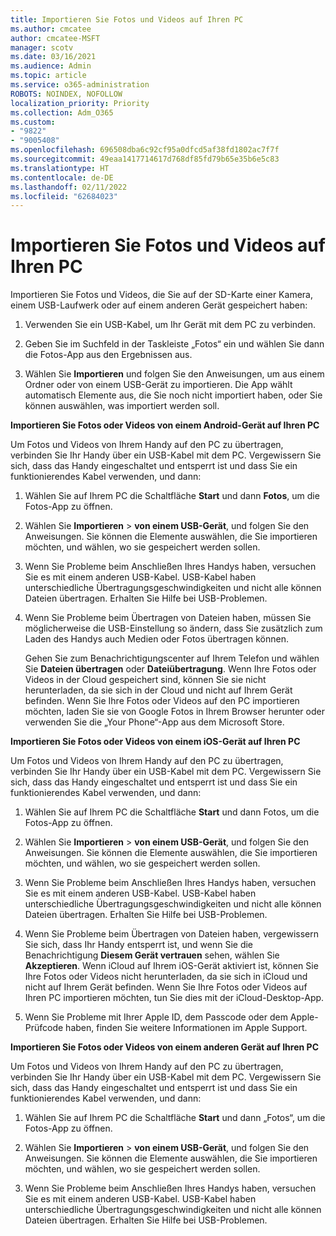 ```yaml
---
title: Importieren Sie Fotos und Videos auf Ihren PC
ms.author: cmcatee
author: cmcatee-MSFT
manager: scotv
ms.date: 03/16/2021
ms.audience: Admin
ms.topic: article
ms.service: o365-administration
ROBOTS: NOINDEX, NOFOLLOW
localization_priority: Priority
ms.collection: Adm_O365
ms.custom:
- "9822"
- "9005408"
ms.openlocfilehash: 696508dba6c92cf95a0dfcd5af38fd1802ac7f7f
ms.sourcegitcommit: 49eaa1417714617d768df85fd79b65e35b6e5c83
ms.translationtype: HT
ms.contentlocale: de-DE
ms.lasthandoff: 02/11/2022
ms.locfileid: "62684023"
---
```

# <a name="import-photos-and-videos-to-your-pc"></a>Importieren Sie Fotos und Videos auf Ihren PC

Importieren Sie Fotos und Videos, die Sie auf der SD-Karte einer Kamera, einem USB-Laufwerk oder auf einem anderen Gerät gespeichert haben:

1. Verwenden Sie ein USB-Kabel, um Ihr Gerät mit dem PC zu verbinden.

1. Geben Sie im Suchfeld in der Taskleiste „Fotos“ ein und wählen Sie dann die Fotos-App aus den Ergebnissen aus.

1. Wählen Sie **Importieren** und folgen Sie den Anweisungen, um aus einem Ordner oder von einem USB-Gerät zu importieren. Die App wählt automatisch Elemente aus, die Sie noch nicht importiert haben, oder Sie können auswählen, was importiert werden soll.

**Importieren Sie Fotos oder Videos von einem Android-Gerät auf Ihren PC**

Um Fotos und Videos von Ihrem Handy auf den PC zu übertragen, verbinden Sie Ihr Handy über ein USB-Kabel mit dem PC. Vergewissern Sie sich, dass das Handy eingeschaltet und entsperrt ist und dass Sie ein funktionierendes Kabel verwenden, und dann:

1. Wählen Sie auf Ihrem PC die Schaltfläche **Start** und dann **Fotos**, um die Fotos-App zu öffnen.

1. Wählen Sie **Importieren** > **von einem USB-Gerät**, und folgen Sie den Anweisungen. Sie können die Elemente auswählen, die Sie importieren möchten, und wählen, wo sie gespeichert werden sollen.

1. Wenn Sie Probleme beim Anschließen Ihres Handys haben, versuchen Sie es mit einem anderen USB-Kabel. USB-Kabel haben unterschiedliche Übertragungsgeschwindigkeiten und nicht alle können Dateien übertragen. Erhalten Sie Hilfe bei USB-Problemen.

1. Wenn Sie Probleme beim Übertragen von Dateien haben, müssen Sie möglicherweise die USB-Einstellung so ändern, dass Sie zusätzlich zum Laden des Handys auch Medien oder Fotos übertragen können. 

    Gehen Sie zum Benachrichtigungscenter auf Ihrem Telefon und wählen Sie **Dateien übertragen** oder **Dateiübertragung**. Wenn Ihre Fotos oder Videos in der Cloud gespeichert sind, können Sie sie nicht herunterladen, da sie sich in der Cloud und nicht auf Ihrem Gerät befinden. Wenn Sie Ihre Fotos oder Videos auf den PC importieren möchten, laden Sie sie von Google Fotos in Ihrem Browser herunter oder verwenden Sie die „Your Phone“-App aus dem Microsoft Store.

**Importieren Sie Fotos oder Videos von einem iOS-Gerät auf Ihren PC**

Um Fotos und Videos von Ihrem Handy auf den PC zu übertragen, verbinden Sie Ihr Handy über ein USB-Kabel mit dem PC. Vergewissern Sie sich, dass das Handy eingeschaltet und entsperrt ist und dass Sie ein funktionierendes Kabel verwenden, und dann:

1. Wählen Sie auf Ihrem PC die Schaltfläche **Start** und dann Fotos, um die Fotos-App zu öffnen.

1. Wählen Sie **Importieren** > **von einem USB-Gerät**, und folgen Sie den Anweisungen. Sie können die Elemente auswählen, die Sie importieren möchten, und wählen, wo sie gespeichert werden sollen.

1. Wenn Sie Probleme beim Anschließen Ihres Handys haben, versuchen Sie es mit einem anderen USB-Kabel. USB-Kabel haben unterschiedliche Übertragungsgeschwindigkeiten und nicht alle können Dateien übertragen. Erhalten Sie Hilfe bei USB-Problemen.

1. Wenn Sie Probleme beim Übertragen von Dateien haben, vergewissern Sie sich, dass Ihr Handy entsperrt ist, und wenn Sie die Benachrichtigung **Diesem Gerät vertrauen** sehen, wählen Sie **Akzeptieren**. Wenn iCloud auf Ihrem iOS-Gerät aktiviert ist, können Sie Ihre Fotos oder Videos nicht herunterladen, da sie sich in iCloud und nicht auf Ihrem Gerät befinden. Wenn Sie Ihre Fotos oder Videos auf Ihren PC importieren möchten, tun Sie dies mit der iCloud-Desktop-App.

1. Wenn Sie Probleme mit Ihrer Apple ID, dem Passcode oder dem Apple-Prüfcode haben, finden Sie weitere Informationen im Apple Support.

**Importieren Sie Fotos oder Videos von einem anderen Gerät auf Ihren PC**

Um Fotos und Videos von Ihrem Handy auf den PC zu übertragen, verbinden Sie Ihr Handy über ein USB-Kabel mit dem PC. Vergewissern Sie sich, dass das Handy eingeschaltet und entsperrt ist und dass Sie ein funktionierendes Kabel verwenden, und dann:

1. Wählen Sie auf Ihrem PC die Schaltfläche **Start** und dann „Fotos“, um die Fotos-App zu öffnen.

1. Wählen Sie **Importieren** > **von einem USB-Gerät**, und folgen Sie den Anweisungen. Sie können die Elemente auswählen, die Sie importieren möchten, und wählen, wo sie gespeichert werden sollen.

1. Wenn Sie Probleme beim Anschließen Ihres Handys haben, versuchen Sie es mit einem anderen USB-Kabel. USB-Kabel haben unterschiedliche Übertragungsgeschwindigkeiten und nicht alle können Dateien übertragen. Erhalten Sie Hilfe bei USB-Problemen.


